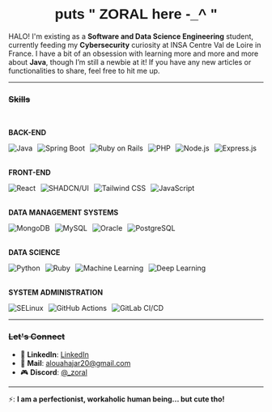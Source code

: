 <h1 align="center" style="font-family: 'Orbitron', sans-serif;">puts " ZORAL here -_^ " </h1>

<!-- The paragraph content -->
<p>
  HALO! I'm existing as a <strong>Software and Data Science Engineering</strong> student, currently feeding my <strong>Cybersecurity</strong> curiosity at INSA Centre Val de Loire in France. I have a bit of an obsession with learning more and more and more about <strong>Java</strong>, though I’m still a newbie at it! If you have any new articles or functionalities to share, feel free to hit me up.
</p>

---

### ~~Skills~~

<br>

**BACK-END**  
<div style="display: flex; gap: 10px;">
  <img src="https://img.shields.io/badge/Java-007396?style=for-the-badge&logo=openjdk&logoColor=007396" alt="Java">
  <img src="https://img.shields.io/badge/Spring%20Boot-6DB33F?style=for-the-badge&logo=springboot&logoColor=6DB33F" alt="Spring Boot">
  <img src="https://img.shields.io/badge/Ruby_on_Rails-CC0000?style=for-the-badge&logo=rubyonrails&logoColor=CC0000" alt="Ruby on Rails">
  <img src="https://img.shields.io/badge/PHP-777BB4?style=for-the-badge&logo=php&logoColor=777BB4" alt="PHP">
  <img src="https://img.shields.io/badge/Node.js-339933?style=for-the-badge&logo=nodedotjs&logoColor=339933" alt="Node.js">
  <img src="https://img.shields.io/badge/Express.js-000000?style=for-the-badge&logo=express&logoColor=000000" alt="Express.js">
</div>

<br>

**FRONT-END**  
<div style="display: flex; gap: 10px;">
  <img src="https://img.shields.io/badge/React-61DAFB?style=for-the-badge&logo=react&logoColor=61DAFB" alt="React">
  <img src="https://img.shields.io/badge/SHADCN/UI-4B0082?style=for-the-badge" alt="SHADCN/UI">
  <img src="https://img.shields.io/badge/Tailwind%20CSS-06B6D4?style=for-the-badge&logo=tailwindcss&logoColor=06B6D4" alt="Tailwind CSS">
  <img src="https://img.shields.io/badge/JavaScript-F7DF1E?style=for-the-badge&logo=javascript&logoColor=F7DF1E" alt="JavaScript">
</div>

<br>

**DATA MANAGEMENT SYSTEMS**  
<div style="display: flex; gap: 10px;">
  <img src="https://img.shields.io/badge/MongoDB-47A248?style=for-the-badge&logo=mongodb&logoColor=47A248" alt="MongoDB">
  <img src="https://img.shields.io/badge/MySQL-4479A1?style=for-the-badge&logo=mysql&logoColor=4479A1" alt="MySQL">
  <img src="https://img.shields.io/badge/Oracle-F80000?style=for-the-badge&logo=oracle&logoColor=F80000" alt="Oracle">
  <img src="https://img.shields.io/badge/PostgreSQL-4169E1?style=for-the-badge&logo=postgresql&logoColor=4169E1" alt="PostgreSQL">
</div>

<br>

**DATA SCIENCE**  
<div style="display: flex; gap: 10px;">
  <img src="https://img.shields.io/badge/Python-3776AB?style=for-the-badge&logo=python&logoColor=3776AB" alt="Python">
  <img src="https://img.shields.io/badge/Ruby-CC342D?style=for-the-badge&logo=ruby&logoColor=CC342D" alt="Ruby">
  <img src="https://img.shields.io/badge/Machine%20Learning-FF6F00?style=for-the-badge" alt="Machine Learning">
  <img src="https://img.shields.io/badge/Deep%20Learning-276DC3?style=for-the-badge" alt="Deep Learning">
</div>

<br>

**SYSTEM ADMINISTRATION**  
<div style="display: flex; gap: 10px;">
  <img src="https://img.shields.io/badge/SELinux-8E2F82?style=for-the-badge" alt="SELinux">
  <img src="https://img.shields.io/badge/GitHub%20Actions-2088FF?style=for-the-badge&logo=githubactions&logoColor=2088FF" alt="GitHub Actions">
  <img src="https://img.shields.io/badge/GitLab%20CI/CD-FC6D26?style=for-the-badge&logo=gitlab&logoColor=FC6D26" alt="GitLab CI/CD">
</div>

---

### ~~Let's Connect~~

- 💼 **LinkedIn**: [LinkedIn](https://www.linkedin.com/in/hajaraloua-759502247/)
- 📧 **Mail**: [alouahajar20@gmail.com](mailto:alouahajar20@gmail.com)
- 🎮 **Discord**: [@_zoral](https://discord.gg/FbDmH9fj)

---

⚡: **I am a perfectionist, workaholic human being... but cute tho!**


